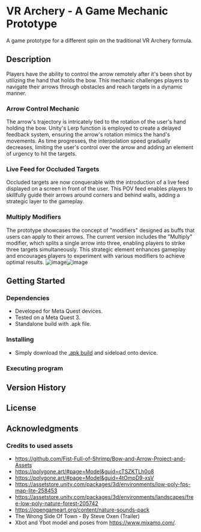 # VR Archery - A Game Mechanic Prototype

A game prototype for a different spin on the traditional VR Archery formula.

## Description

Players have the ability to control the arrow remotely after it's been shot by utilizing the hand that holds the bow. This mechanic challenges players to navigate their arrows through obstacles and reach targets in a dynamic manner.

### Arrow Control Mechanic
The arrow's trajectory is intricately tied to the rotation of the user's hand holding the bow. Unity's Lerp function is employed to create a delayed feedback system, ensuring the arrow's rotation mimics the hand's movements. As time progresses, the interpolation speed gradually decreases, limiting the user's control over the arrow and adding an element of urgency to hit the targets.


### Live Feed for Occluded Targets
Occluded targets are now conquerable with the introduction of a live feed displayed on a screen in front of the user. This POV feed enables players to skillfully guide their arrows around corners and behind walls, adding a strategic layer to the gameplay.


### Multiply Modifiers
The prototype showcases the concept of "modifiers" designed as buffs that users can apply to their arrows. The current version includes the "Multiply" modifier, which splits a single arrow into three, enabling players to strike three targets simultaneously. This strategic element enhances gameplay and encourages players to experiment with various modifiers to achieve optimal results.
![image](https://github.com/zibodsun/Archery/assets/147525423/bf3271f2-0c94-4592-9382-269c79c29094)![image](https://github.com/zibodsun/Archery/assets/147525423/d8c9c4ad-4e1d-4423-b0cc-fbbd3c9e698c)



## Getting Started

### Dependencies

* Developed for Meta Quest devices.
* Tested on a Meta Quest 3.
* Standalone build with .apk file.

### Installing

* Simply download the [.apk build](https://github.com/zibodsun/Archery/releases) and sideload onto device.

### Executing program

## Version History

## License

## Acknowledgments
### Credits to used assets
* https://github.com/Fist-Full-of-Shrimp/Bow-and-Arrow-Project-and-Assets
* https://polygone.art/#page=Model&guid=cTSZKTLh0o8
* https://polygone.art/#page=Model&guid=4tOmpD9-xsV
* https://assetstore.unity.com/packages/3d/environments/low-poly-fps-map-lite-258453
* https://assetstore.unity.com/packages/3d/environments/landscapes/free-low-poly-nature-forest-205742
* https://opengameart.org/content/nature-sounds-pack
* The Wrong Side Of Town - By Steve Oxen (Trailer)
* Xbot and Ybot model and poses from https://www.mixamo.com/.

